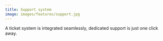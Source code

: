 ```yaml
---
title: Support system
image: images/features/support.jpg
---
```


A ticket system is integrated seamlessly, dedicated support is just one click away.